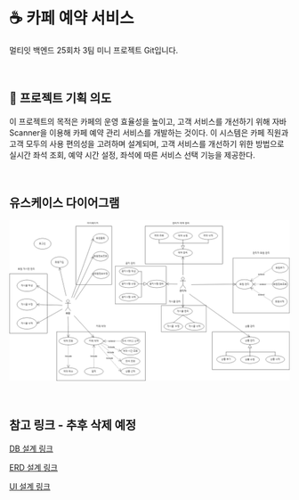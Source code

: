 # ☕ 카페 예약 서비스
멀티잇 백엔드 25회차 3팀 미니 프로젝트 Git입니다.

<br>

## 📌 프로젝트 기획 의도
이 프로젝트의 목적은 카페의 운영 효율성을 높이고, 고객 서비스를 개선하기 위해 자바 Scanner을 이용해 카페 예약 관리 서비스를 개발하는 것이다. 이 시스템은 카페 직원과 고객 모두의 사용 편의성을 고려하며 설계되며, 고객 서비스를 개선하기 위한 방법으로 실시간 좌석 조회, 예약 시간 설정, 좌석에 따른 서비스 선택 기능을 제공한다. 

<br>

## 유스케이스 다이어그램
![use_case_img](https://github.com/cpfur18/multi_mini_project_3team/blob/main/img/use_case.png)

<br>

## 참고 링크 - 추후 삭제 예정
[DB 설계 링크](https://docs.google.com/spreadsheets/d/1Fs15gnmCNEFzWG2tW9LbcG5Lje6F4Iyx-JQa_zTo_m0/edit?usp=sharing)

[ERD 설계 링크](https://www.erdcloud.com/d/tXTLqXPbpZJM64ok2)

[UI 설계 링크](https://docs.google.com/presentation/d/1r6omcVT0NOWJF2H7TWXcTv_3yyE5tDI7bBpkUgv5tjE/edit?usp=sharing)
